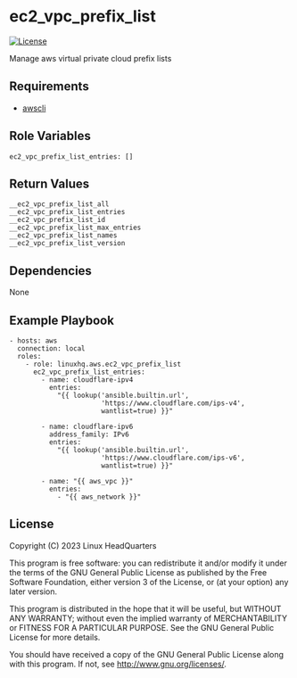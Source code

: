 # ec2\_vpc\_prefix\_list

[![License](https://img.shields.io/badge/license-GPLv3-lightgreen)](https://www.gnu.org/licenses/gpl-3.0.en.html#license-text)

Manage aws virtual private cloud prefix lists

## Requirements

* [awscli](https://pypi.org/project/awscli)

## Role Variables

    ec2_vpc_prefix_list_entries: []

## Return Values

    __ec2_vpc_prefix_list_all
    __ec2_vpc_prefix_list_entries
    __ec2_vpc_prefix_list_id
    __ec2_vpc_prefix_list_max_entries
    __ec2_vpc_prefix_list_names
    __ec2_vpc_prefix_list_version

## Dependencies

None

## Example Playbook

    - hosts: aws
      connection: local
      roles:
        - role: linuxhq.aws.ec2_vpc_prefix_list
          ec2_vpc_prefix_list_entries:
            - name: cloudflare-ipv4
              entries:
                "{{ lookup('ansible.builtin.url',
                           'https://www.cloudflare.com/ips-v4',
                           wantlist=true) }}"

            - name: cloudflare-ipv6
              address_family: IPv6
              entries:
                "{{ lookup('ansible.builtin.url',
                           'https://www.cloudflare.com/ips-v6',
                           wantlist=true) }}"

            - name: "{{ aws_vpc }}"
              entries:
                - "{{ aws_network }}"

## License

Copyright (C) 2023 Linux HeadQuarters

This program is free software: you can redistribute it and/or modify
it under the terms of the GNU General Public License as published by
the Free Software Foundation, either version 3 of the License, or
(at your option) any later version.

This program is distributed in the hope that it will be useful,
but WITHOUT ANY WARRANTY; without even the implied warranty of
MERCHANTABILITY or FITNESS FOR A PARTICULAR PURPOSE. See the
GNU General Public License for more details.

You should have received a copy of the GNU General Public License
along with this program. If not, see <http://www.gnu.org/licenses/>.

